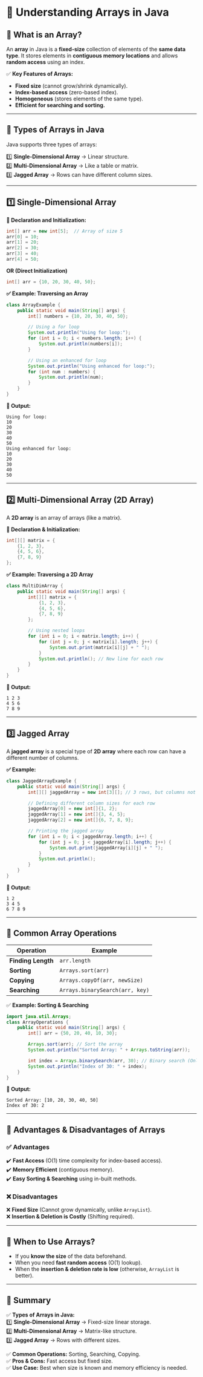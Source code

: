 # **📌 Understanding Arrays in Java**  

## **🔹 What is an Array?**  
An **array** in Java is a **fixed-size** collection of elements of the **same data type**. It stores elements in **contiguous memory locations** and allows **random access** using an index.

✅ **Key Features of Arrays:**  
- **Fixed size** (cannot grow/shrink dynamically).  
- **Index-based access** (zero-based index).  
- **Homogeneous** (stores elements of the same type).  
- **Efficient for searching and sorting.**  

---

## **🔹 Types of Arrays in Java**
Java supports three types of arrays:  

1️⃣ **Single-Dimensional Array** → Linear structure.  
2️⃣ **Multi-Dimensional Array** → Like a table or matrix.  
3️⃣ **Jagged Array** → Rows can have different column sizes.  

---

## **1️⃣ Single-Dimensional Array**
**📌 Declaration and Initialization:**  
```java
int[] arr = new int[5];  // Array of size 5
arr[0] = 10;
arr[1] = 20;
arr[2] = 30;
arr[3] = 40;
arr[4] = 50;
```
**OR (Direct Initialization)**
```java
int[] arr = {10, 20, 30, 40, 50};
```

**✅ Example: Traversing an Array**
```java
class ArrayExample {
    public static void main(String[] args) {
        int[] numbers = {10, 20, 30, 40, 50};

        // Using a for loop
        System.out.println("Using for loop:");
        for (int i = 0; i < numbers.length; i++) {
            System.out.println(numbers[i]);
        }

        // Using an enhanced for loop
        System.out.println("Using enhanced for loop:");
        for (int num : numbers) {
            System.out.println(num);
        }
    }
}
```

**🔹 Output:**
```
Using for loop:
10
20
30
40
50
Using enhanced for loop:
10
20
30
40
50
```

---

## **2️⃣ Multi-Dimensional Array (2D Array)**
A **2D array** is an array of arrays (like a matrix).

**📌 Declaration & Initialization:**
```java
int[][] matrix = { 
    {1, 2, 3}, 
    {4, 5, 6}, 
    {7, 8, 9} 
};
```

**✅ Example: Traversing a 2D Array**
```java
class MultiDimArray {
    public static void main(String[] args) {
        int[][] matrix = { 
            {1, 2, 3}, 
            {4, 5, 6}, 
            {7, 8, 9} 
        };

        // Using nested loops
        for (int i = 0; i < matrix.length; i++) {
            for (int j = 0; j < matrix[i].length; j++) {
                System.out.print(matrix[i][j] + " ");
            }
            System.out.println(); // New line for each row
        }
    }
}
```

**🔹 Output:**
```
1 2 3
4 5 6
7 8 9
```

---

## **3️⃣ Jagged Array**
A **jagged array** is a special type of **2D array** where each row can have a different number of columns.

**✅ Example:**
```java
class JaggedArrayExample {
    public static void main(String[] args) {
        int[][] jaggedArray = new int[3][]; // 3 rows, but columns not defined

        // Defining different column sizes for each row
        jaggedArray[0] = new int[]{1, 2};     
        jaggedArray[1] = new int[]{3, 4, 5};  
        jaggedArray[2] = new int[]{6, 7, 8, 9}; 

        // Printing the jagged array
        for (int i = 0; i < jaggedArray.length; i++) {
            for (int j = 0; j < jaggedArray[i].length; j++) {
                System.out.print(jaggedArray[i][j] + " ");
            }
            System.out.println();
        }
    }
}
```

**🔹 Output:**
```
1 2
3 4 5
6 7 8 9
```

---

## **🔹 Common Array Operations**
| **Operation** | **Example** |
|--------------|------------|
| **Finding Length** | `arr.length` |
| **Sorting** | `Arrays.sort(arr)` |
| **Copying** | `Arrays.copyOf(arr, newSize)` |
| **Searching** | `Arrays.binarySearch(arr, key)` |

✅ **Example: Sorting & Searching**
```java
import java.util.Arrays;
class ArrayOperations {
    public static void main(String[] args) {
        int[] arr = {50, 20, 40, 10, 30};

        Arrays.sort(arr); // Sort the array
        System.out.println("Sorted Array: " + Arrays.toString(arr));

        int index = Arrays.binarySearch(arr, 30); // Binary search (Only works in sorted arrays)
        System.out.println("Index of 30: " + index);
    }
}
```

**🔹 Output:**
```
Sorted Array: [10, 20, 30, 40, 50]
Index of 30: 2
```

---

## **🔹 Advantages & Disadvantages of Arrays**
### ✅ **Advantages**
✔️ **Fast Access** (O(1) time complexity for index-based access).  
✔️ **Memory Efficient** (contiguous memory).  
✔️ **Easy Sorting & Searching** using in-built methods.  

### ❌ **Disadvantages**
❌ **Fixed Size** (Cannot grow dynamically, unlike `ArrayList`).  
❌ **Insertion & Deletion is Costly** (Shifting required).  

---

## **🔹 When to Use Arrays?**
- If you **know the size** of the data beforehand.  
- When you need **fast random access** (O(1) lookup).  
- When the **insertion & deletion rate is low** (otherwise, `ArrayList` is better).  

---

## **📌 Summary**
✅ **Types of Arrays in Java:** <br>
1️⃣ **Single-Dimensional Array** → Fixed-size linear storage.  
2️⃣ **Multi-Dimensional Array** → Matrix-like structure.  
3️⃣ **Jagged Array** → Rows with different sizes.  

✅ **Common Operations:** Sorting, Searching, Copying.  
✅ **Pros & Cons:** Fast access but fixed size.  
✅ **Use Case:** Best when size is known and memory efficiency is needed.  
